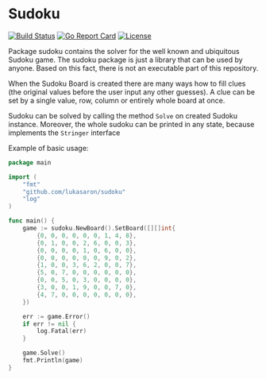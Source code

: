 # Sudoku 

[![Build Status](https://travis-ci.com/lukasaron/sudoku.svg?branch=master)](https://travis-ci.com/lukasaron/sudoku)
[![Go Report Card](https://goreportcard.com/badge/github.com/lukasaron/sudoku)](https://goreportcard.com/report/github.com/lukasaron/sudoku)
[![License](https://img.shields.io/badge/License-BSD%203--Clause-blue.svg)](https://opensource.org/licenses/BSD-3-Clause)

Package sudoku contains the solver for the well known and ubiquitous Sudoku game.
The sudoku package is just a library that can be used by anyone. Based on this fact, there is not an executable
part of this repository.

When the Sudoku Board is created there are many ways how to fill clues 
(the original values before the user input any other guesses). A clue can be set by a single value, row, column or 
entirely whole board at once.

Sudoku can be solved by calling the method `Solve` on created Sudoku instance. Moreover, the whole sudoku can be
printed in any state, because implements the `Stringer` interface

Example of basic usage:
```go
package main

import (
    "fmt"
    "github.com/lukasaron/sudoku"
    "log"
)

func main() {
    game := sudoku.NewBoard().SetBoard([][]int{
        {0, 0, 0, 0, 0, 0, 1, 4, 8},
        {0, 1, 0, 0, 2, 6, 0, 0, 3},
        {0, 0, 0, 0, 1, 0, 6, 0, 0},
        {0, 0, 0, 0, 0, 0, 9, 0, 2},
        {1, 0, 0, 3, 6, 2, 0, 0, 7},
        {5, 0, 7, 0, 0, 0, 0, 0, 0},
        {0, 0, 5, 0, 3, 0, 0, 0, 0},
        {3, 0, 0, 1, 9, 0, 0, 7, 0},
        {4, 7, 0, 0, 0, 0, 0, 0, 0},
    })

    err := game.Error()
    if err != nil {
        log.Fatal(err)
    }

    game.Solve()
    fmt.Println(game)
}
```